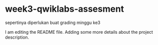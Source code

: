 # week3-qwiklabs-assesment
sepertinya diperlukan buat grading minggu ke3

I am editing the README file. Adding some more details about the project description.
